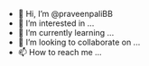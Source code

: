 - 👋 Hi, I’m @praveenpaliBB
- 👀 I’m interested in ...
- 🌱 I’m currently learning ...
- 💞️ I’m looking to collaborate on ...
- 📫 How to reach me ...

<!---
praveenpaliBB/praveenpaliBB is a ✨ special ✨ repository because its `README.md` (this file) appears on your GitHub profile.
You can click the Preview link to take a look at your changes.
--->
